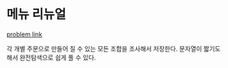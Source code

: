 # 메뉴 리뉴얼

[problem link](https://programmers.co.kr/learn/courses/30/lessons/72411)  

<!--
your solution goes here...
-->

각 개별 주문으로 만들어 질 수 있는 모든 조합을 조사해서 저장한다.
문자열이 짧기도 해서 완전탐색으로 쉽게 풀 수 있다.
